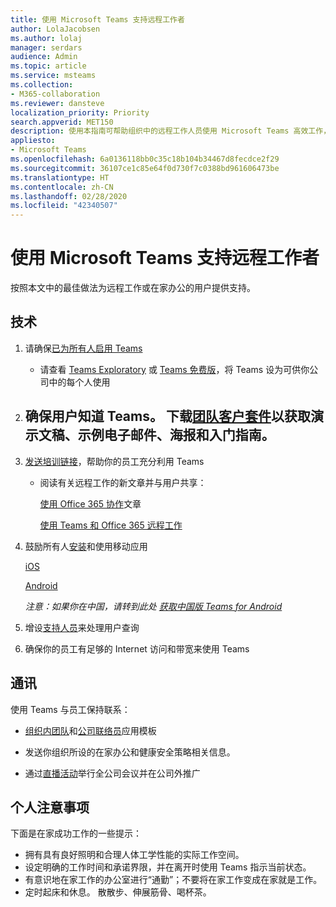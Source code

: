 ```yaml
---
title: 使用 Microsoft Teams 支持远程工作者
author: LolaJacobsen
ms.author: lolaj
manager: serdars
audience: Admin
ms.topic: article
ms.service: msteams
ms.collection:
- M365-collaboration
ms.reviewer: dansteve
localization_priority: Priority
search.appverid: MET150
description: 使用本指南可帮助组织中的远程工作人员使用 Microsoft Teams 高效工作，尤其是当他们在家工作（WFH）来响应新型冠状病毒肺炎的爆发。
appliesto:
- Microsoft Teams
ms.openlocfilehash: 6a0136118bb0c35c18b104b34467d8fecdce2f29
ms.sourcegitcommit: 36107ce1c85e64f0d730f7c0388bd961606473be
ms.translationtype: HT
ms.contentlocale: zh-CN
ms.lasthandoff: 02/28/2020
ms.locfileid: "42340507"
---
```

# <a name="support-remote-workers-using-microsoft-teams"></a>使用 Microsoft Teams 支持远程工作者

按照本文中的最佳做法为远程工作或在家办公的用户提供支持。

## <a name="technical"></a>技术

1.  请确保[已为所有人启用 Teams](assign-teams-licenses.md)
    
      - 请查看 [Teams Exploratory](teams-exploratory.md) 或 [Teams 免费版](https://support.office.com/article/Welcome-to-Microsoft-Teams-free-6d79a648-6913-4696-9237-ed13de64ae3c)，将 Teams 设为可供你公司中的每个人使用

2.  <a name="make-sure-your-users-know-about-teams-download-the-teams-customer-success-kit-to-get-presentations-sample-emails-posters-and-getting-started-guides"></a>确保用户知道 Teams。 下载[团队客户套件](https://download.microsoft.com/download/A/E/9/AE984CD4-CF4B-41E7-9ABD-6735E3F01897/MicrosoftTeamsCustomerSuccessKit.zip)以获取演示文稿、示例电子邮件、海报和入门指南。
    - 

2.  [发送培训链接](enduser-training.md)，帮助你的员工充分利用 Teams
    
      - 阅读有关远程工作的新文章并与用户共享：
        
        [使用 Office 365 协作](https://support.office.com/article/Collaborate-with-Office-365-ac05a41e-0b49-4420-9ebc-190ee4e744f4)文章

        [使用 Teams 和 Office 365 远程工作](https://support.microsoft.com/help/4549995/working-remotely-with-teams-and-office-365)

3.  鼓励所有人[安装](get-clients.md#mobile-clients)和使用移动应用
     
     [iOS](https://go.microsoft.com/fwlink/?LinkId=835758)
     
     [Android](https://go.microsoft.com/fwlink/p/?linkid=2102168)

     *注意：如果你在中国，请转到此处 [获取中国版 Teams for Android](get-teams-android-in-china.md)*

4.  增设[支持人员](troubleshoot-installation.md)来处理用户查询

5.  确保你的员工有足够的 Internet 访问和带宽来使用 Teams 

## <a name="communications"></a>通讯

使用 Teams 与员工保持联系：
- [组织内团队](create-an-org-wide-team.md)和[公司联络员](https://docs.microsoft.com/microsoftteams/platform/samples/app-templates#company-communicator)应用模板
    
- 发送你组织所设的在家办公和健康安全策略相关信息。
    
- 通过[直播活动](teams-live-events/what-are-teams-live-events.md)举行全公司会议并在公司外推广

## <a name="personal-considerations"></a>个人注意事项

下面是在家成功工作的一些提示：

- 拥有具有良好照明和合理人体工学性能的实际工作空间。
- 设定明确的工作时间和承诺界限，并在离开时使用 Teams 指示当前状态。
- 有意识地在家工作的办公室进行“通勤”；不要将在家工作变成在家就是工作。
- 定时起床和休息。 散散步、伸展筋骨、喝杯茶。